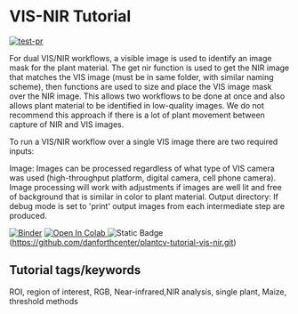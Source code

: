# VIS-NIR Tutorial 

[![test-pr](https://github.com/danforthcenter/plantcv-tutorial-vis-nir/actions/workflows/ci-tests.yml/badge.svg)](https://github.com/danforthcenter/plantcv-tutorial-vis-nir/actions/workflows/ci-tests.yml)

For dual VIS/NIR workflows, a visible image is used to identify an image mask for the plant material. The get nir function is used to get the NIR image that matches the VIS image (must be in same folder, with similar naming scheme), then functions are used to size and place the VIS image mask over the NIR image. This allows two workflows to be done at once and also allows plant material to be identified in low-quality images. We do not recommend this approach if there is a lot of plant movement between capture of NIR and VIS images.

To run a VIS/NIR workflow over a single VIS image there are two required inputs:

Image: Images can be processed regardless of what type of VIS camera was used (high-throughput platform, digital camera, cell phone camera). Image processing will work with adjustments if images are well lit and free of background that is similar in color to plant material.
Output directory: If debug mode is set to 'print' output images from each intermediate step are produced.

[![Binder](https://mybinder.org/badge_logo.svg)](https://mybinder.org/v2/gh/danforthcenter/plantcv-tutorial-vis-nir/HEAD?labpath=index.ipynb)
<a target="_blank" href="https://colab.research.google.com/github/danforthcenter/plantcv-tutorial-vis-nir.git">
  <img src="https://colab.research.google.com/assets/colab-badge.svg" alt="Open In Colab"/>
</a>
![Static Badge](https://img.shields.io/badge/Open%20on%20GitHub-black?logo=github)(https://github.com/danforthcenter/plantcv-tutorial-vis-nir.git)


## Tutorial tags/keywords

ROI, region of interest, RGB, Near-infrared,NIR analysis, single plant, Maize, threshold methods 


